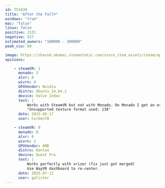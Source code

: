 ```yaml
---
id: 751630
title: "After the Fall®"
windows: "true"
mac: "false"
linux: false
positive: 2131
negative: 627
estimated_owners: "100000 - 200000"
peak_ccu: 60

image: https://shared.akamai.steamstatic.com/store_item_assets/steam/apps/751630/header.jpg?t=1725370665
opinions:

    - steamVR: 1
      monado: 5
      alvr: 0
      wivrn: 0
      GPUVendor: Nvidia
      distro: Ubuntu 24.04.2
      device: Valve Index
      text: |
          Works with SteamVR but not with Monado. On Monado I get an error after the "Vertigo Games/fmod" logos:
          "Unsupported texture format used: 138" 
      date: 2025-06-17
      user: Corben78

    - steamVR: 0
      monado: 0
      alvr: 0
      wivrn: 1
      GPUVendor: AMD
      distro: Gentoo
      device: Quest Pro
      text: |
          Works perfectly with xrizer (fix just got merged)
          Use WayVR dashboard to re-center.
      date: 2025-07-12
      user: galister
---
```

